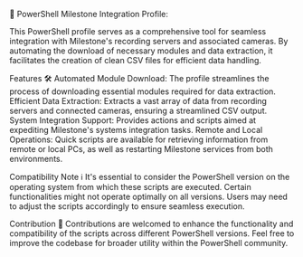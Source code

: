 🚀 PowerShell Milestone Integration Profile:

This PowerShell profile serves as a comprehensive tool for seamless integration with Milestone's recording servers and associated cameras. By automating the download of necessary modules and data extraction, it facilitates the creation of clean CSV files for efficient data handling.

Features 🛠️
Automated Module Download: The profile streamlines the process of downloading essential modules required for data extraction.
Efficient Data Extraction: Extracts a vast array of data from recording servers and connected cameras, ensuring a streamlined CSV output.
System Integration Support: Provides actions and scripts aimed at expediting Milestone's systems integration tasks.
Remote and Local Operations: Quick scripts are available for retrieving information from remote or local PCs, as well as restarting Milestone services from both environments.

Compatibility Note ℹ️
It's essential to consider the PowerShell version on the operating system from which these scripts are executed. Certain functionalities might not operate optimally on all versions. Users may need to adjust the scripts accordingly to ensure seamless execution.


Contribution 🤝
Contributions are welcomed to enhance the functionality and compatibility of the scripts across different PowerShell versions. Feel free to improve the codebase for broader utility within the PowerShell community.
